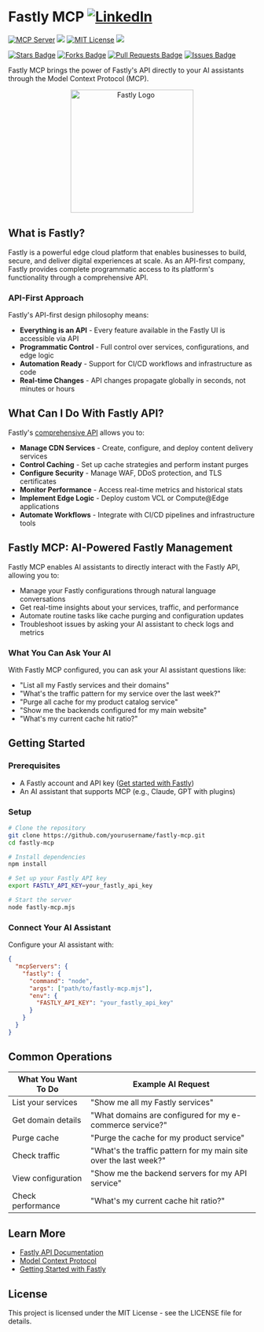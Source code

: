 # Fastly MCP [![](https://img.shields.io/badge/LinkedIn-0077B5?style=flat&logo=linkedin&logoColor=white "LinkedIn")](https://www.linkedin.com/in/your-linkedin/)

[![](https://badge.mcpx.dev?type=server "MCP Server")](https://modelcontextprotocol.io/introduction)
[![](https://img.shields.io/badge/Node.js-16+-339933?style=flat-square&logo=node.js&logoColor=white)](https://nodejs.org/)
[![](https://img.shields.io/badge/License-MIT-red.svg "MIT License")](https://opensource.org/licenses/MIT)
[![](https://img.shields.io/badge/status-beta-orange?style=flat-square)](https://github.com/yourusername/fastly-mcp)

<a href="https://github.com/yourusername/fastly-mcp/stargazers"><img src="https://img.shields.io/github/stars/yourusername/fastly-mcp" alt="Stars Badge"/></a>
<a href="https://github.com/yourusername/fastly-mcp/network/members"><img src="https://img.shields.io/github/forks/yourusername/fastly-mcp" alt="Forks Badge"/></a>
<a href="https://github.com/yourusername/fastly-mcp/pulls"><img src="https://img.shields.io/github/issues-pr/yourusername/fastly-mcp" alt="Pull Requests Badge"/></a>
<a href="https://github.com/yourusername/fastly-mcp/issues"><img src="https://img.shields.io/github/issues/yourusername/fastly-mcp" alt="Issues Badge"/></a>

Fastly MCP brings the power of Fastly's API directly to your AI assistants through the Model Context Protocol (MCP).

<div align="center">
  <img src="https://assets.fastly.com/assets/logos/1.0/fastly-logo-full-color.svg" alt="Fastly Logo" width="250">
</div>

## What is Fastly?

Fastly is a powerful edge cloud platform that enables businesses to build, secure, and deliver digital experiences at scale. As an API-first company, Fastly provides complete programmatic access to its platform's functionality through a comprehensive API.

### API-First Approach

Fastly's API-first design philosophy means:

- **Everything is an API** - Every feature available in the Fastly UI is accessible via API
- **Programmatic Control** - Full control over services, configurations, and edge logic
- **Automation Ready** - Support for CI/CD workflows and infrastructure as code
- **Real-time Changes** - API changes propagate globally in seconds, not minutes or hours

## What Can I Do With Fastly API?

Fastly's [comprehensive API](https://www.fastly.com/documentation/reference/api/) allows you to:

- **Manage CDN Services** - Create, configure, and deploy content delivery services
- **Control Caching** - Set up cache strategies and perform instant purges
- **Configure Security** - Manage WAF, DDoS protection, and TLS certificates
- **Monitor Performance** - Access real-time metrics and historical stats
- **Implement Edge Logic** - Deploy custom VCL or Compute@Edge applications
- **Automate Workflows** - Integrate with CI/CD pipelines and infrastructure tools

## Fastly MCP: AI-Powered Fastly Management

Fastly MCP enables AI assistants to directly interact with the Fastly API, allowing you to:

- Manage your Fastly configurations through natural language conversations
- Get real-time insights about your services, traffic, and performance
- Automate routine tasks like cache purging and configuration updates
- Troubleshoot issues by asking your AI assistant to check logs and metrics

### What You Can Ask Your AI

With Fastly MCP configured, you can ask your AI assistant questions like:

- "List all my Fastly services and their domains"
- "What's the traffic pattern for my service over the last week?"
- "Purge all cache for my product catalog service"
- "Show me the backends configured for my main website"
- "What's my current cache hit ratio?"

## Getting Started

### Prerequisites

- A Fastly account and API key ([Get started with Fastly](https://www.fastly.com/signup/))
- An AI assistant that supports MCP (e.g., Claude, GPT with plugins)

### Setup

```bash
# Clone the repository
git clone https://github.com/yourusername/fastly-mcp.git
cd fastly-mcp

# Install dependencies
npm install

# Set up your Fastly API key
export FASTLY_API_KEY=your_fastly_api_key

# Start the server
node fastly-mcp.mjs
```

### Connect Your AI Assistant

Configure your AI assistant with:

```json
{
  "mcpServers": {
    "fastly": {
      "command": "node",
      "args": ["path/to/fastly-mcp.mjs"],
      "env": {
        "FASTLY_API_KEY": "your_fastly_api_key"
      }
    }
  }
}
```

## Common Operations

| What You Want To Do | Example AI Request                                                |
| ------------------- | ----------------------------------------------------------------- |
| List your services  | "Show me all my Fastly services"                                  |
| Get domain details  | "What domains are configured for my e-commerce service?"          |
| Purge cache         | "Purge the cache for my product service"                          |
| Check traffic       | "What's the traffic pattern for my main site over the last week?" |
| View configuration  | "Show me the backend servers for my API service"                  |
| Check performance   | "What's my current cache hit ratio?"                              |

## Learn More

- [Fastly API Documentation](https://www.fastly.com/documentation/reference/api/)
- [Model Context Protocol](https://modelcontextprotocol.io/introduction)
- [Getting Started with Fastly](https://www.fastly.com/documentation/guides/getting-started/)

## License

This project is licensed under the MIT License - see the LICENSE file for details.
